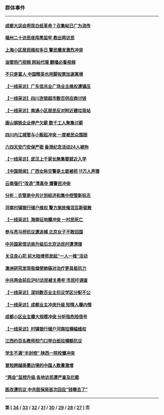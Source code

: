 ### 群体事件
---
#### [成都大运会将现白纸革命？召集帖已广为流传](../../pages/ncid279/n14033119.md?07131645) 
#### [福州二十访民夜闯黑监牢 救出两访民](../../pages/ncid279/n14031617.md?07131645) 
#### [上海小区居民维权多日 警民爆发激烈冲突](../../pages/ncid279/n14029221.md?07131645) 
#### [油管热门视频 网站代理 翻墙必看视频](http://138.2.39.72:81/youtube.html?epic-marker?07131645)
#### [不只是富人 中国精英也用脚投票加速离境](../../pages/ncid279/n14029086.md?07131645) 
#### [【一线采访】广东佳兆业广场业主维权遭镇压](../../pages/ncid279/n14028175.md?07131645) 
#### [【一线采访】四川连锁超市数百供应商讨钱](../../pages/ncid279/n14025102.md?07131645) 
#### [【一线采访】南通小区居民反对附近建垃圾站](../../pages/ncid279/n14021690.md?07131645) 
#### [唐山钢铁企业停产欠薪 数千工人聚集讨薪](../../pages/ncid279/n14017404.md?07131645) 
#### [四川内江城管与小贩起冲突 一度被民众围困](../../pages/ncid279/n14015922.md?07131645) 
#### [六四天安门安保严密 香港纪念活动24人被拘](../../pages/ncid279/n14009800.md?07131645) 
#### [【一线采访】武汉上千家长聚集要就近入学](../../pages/ncid279/n14009497.md?07131645) 
#### [【中国禁闻】广西女称交警是土匪被抓 11万人声援](../../pages/ncid279/n14006869.md?07131645) 
#### [云南强行“改造”清真寺 爆警民冲突](../../pages/ncid279/n14005561.md?07131645) 
#### [分析：农管是中共计划经济和集中控管新标志](../../pages/ncid279/n14000665.md?07131645) 
#### [河南村镇银行储户维权 警方施放催泪瓦斯驱散](../../pages/ncid279/n13998750.md?07131645) 
#### [【一线采访】海南征地爆冲突 一村民死亡](../../pages/ncid279/n13989137.md?07131645) 
#### [参与亮马桥抗议遭追捕 北京女子不敢回国](../../pages/ncid279/n13985420.md?07131645) 
#### [中共国家信访局升级后北京访民村遭清理](../../pages/ncid279/n13984826.md?07131645) 
#### [关注良心犯 前大陆律师发起“一人一推”活动](../../pages/ncid279/n13980524.md?07131645) 
#### [澳洲研究发现吸烟使肺癌对治疗更具抵抗力](../../pages/ncid279/n13977762.md?07131645) 
#### [中共两会前后沪61访民被关黑牢 市民吁调查](../../pages/ncid279/n13976054.md?07131645) 
#### [【一线采访】深圳数百业主抗议学区分配不公](../../pages/ncid279/n13976680.md?07131645) 
#### [【一线采访】成都业主冲突升级 知情人曝内情](../../pages/ncid279/n13965289.md?07131645) 
#### [成都小区业主爆大规模冲突 分析指危险信号](../../pages/ncid279/n13964520.md?07131645) 
#### [【一线采访】村镇银行储户河南拉横幅维权](../../pages/ncid279/n13964555.md?07131645) 
#### [江西约百名教师校门口举白纸拉横额抗议](../../pages/ncid279/n13958579.md?07131645) 
#### [学生不满“半封控” 陕西一院校爆冲突](../../pages/ncid279/n13946647.md?07131645) 
#### [冒险跨越美墨边境的中国人数量激增](../../pages/ncid279/n13946742.md?07131645) 
#### [“两会”监控升级 各地访民遭严查及拦截](../../pages/ncid279/n13942702.md?07131645) 
#### [医改遭抗议 中共医保局首次回应“钱哪去了”](../../pages/ncid279/n13938290.md?07131645) 

---
#### 第 [ [34](./34.md?07131645) / [33](./33.md?07131645) / [32](./32.md?07131645) / [31](./31.md?07131645) / [30](./30.md?07131645) / [29](./29.md?07131645) / [28](./28.md?07131645) / [27](./27.md?07131645) ] 页
